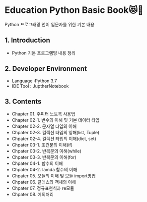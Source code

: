 # Education Python Basic Book:heart_eyes_cat:🧙

Python 프로그래밍 언어 입문자를 위한 기본 내용

## 1. Introduction
  - Python 기본 프로그램밍 내용 정리

## 2. Developer Environment
  - Language :Python 3.7
  - IDE Tool : JuptherNotebook



## 3. Contents
  - Chapter 01. 주피터 노트북 사용법
  - Chapter 02-1. 변수의 이해 및 기본 데이터 타입
  - Chapter 02-2. 문자열 타입의 이해
  - Chpater 02-3. 컬렉션 타입의 잉해(list, Tuple)
  - Chpater 02-4. 컬렉션 타입의 이해(dict, set)
  - Chpater 03-1. 조건문의 이해(if)
  - Chpater 03-2. 반복문의 이해(while)
  - Chpater 03-3. 반복문의 이해(for)
  - Chpater 04-1. 함수의 이해
  - Chpater 04-2. lamda 함수의 이해
  - Chpater 05. 모듈의 이해 및 모듈 import방법
  - Chpater 06. 클래스와 객체의 이해
  - Chpater 07. 정규표현식과 re모듈
  - Chpater 08. 예외처리
  
  

